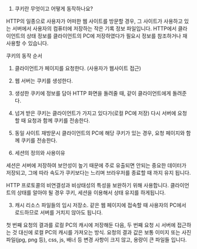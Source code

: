 1. 쿠키란 무엇이고 어떻게 동작하나요?

HTTP의 일종으로 사용자가 어떠한 웹 사이트를 방문할 경우, 그 사이트가 사용하고 있는 서버에서 사용자의 컴퓨터에 저장하는 작은 기록 정보 파일입니다. HTTP에서 클라이언트의 상태 정보를 클라이언트의 PC에 저장하였다가 필요시 정보를 참조하거나 재사용할 수 있습니다.

쿠키의 동작 순서
  1. 클라이언트가 페이지를 요청한다. (사용자가 웹사이트 접근)
  2. 웹 서버는 쿠키를 생성한다.
  3. 생성한 쿠키에 정보를 담아 HTTP 화면을 돌려줄 때,
   같이 클라이언트에게 돌려준다.
  4. 넘겨 받은 쿠키는 클라이언트가 가지고 있다가(로컬 PC에 저장)
   다시 서버에 요청할 때 요청과 함께 쿠키를 전송한다.
  5. 동일 사이트 재방문시 클라이언트의 PC에 해당 쿠키가 있는 경우, 요청 페이지와 함께 쿠키를 전송한다.

2. 세션의 정의와 사용이유

세션은  서버에 저장하여 보안성이 높기 때문에 주로 유출되면 안되는 중요한 데이터가 저장되고, 그에 따라 속도가 쿠키보다는 느리며 브라우저를 종료할 때 까지 유지 됩니다.

HTTP 프로토콜의 비연결성과 비상태성의 특성을 보완하기 위해 사용합니다. 클라이언트의 상태를 알아야 될 경우 쿠키, 세션을 이용해서 상태 유지를 하게됩니다.

3. 캐시
리소스 파일들의 임시 저장소. 같은 웹 페이지에 접속할 때 사용자의 PC에서 로드하므로 서버를 거치지 않아도 됩니다.

첫 번째 요청의 결과를 로컬 PC의 캐시에 저장해둔 다음, 두 번째 요청 시 서버에 접근하는 것 대신에 로컬 PC의 캐시를 가져오는 방식. 요청의 결과 값은 보통 이미지 또는 사진 파일(jpg, png 등), css, js, 배너 등 변경 사항이 크지 않고, 용량이 큰 파일들 입니다. 
